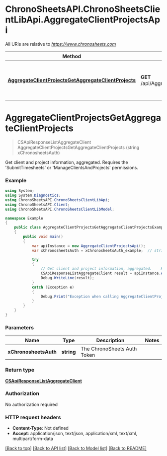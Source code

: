 # ChronoSheetsAPI.ChronoSheetsClientLibApi.AggregateClientProjectsApi

All URIs are relative to *https://www.chronosheets.com*

Method | HTTP request | Description
------------- | ------------- | -------------
[**AggregateClientProjectsGetAggregateClientProjects**](AggregateClientProjectsApi.md#aggregateclientprojectsgetaggregateclientprojects) | **GET** /api/AggregateClientProjects/GetAggregateClientProjects | Get client and project information, aggregated.    Requires the &#39;SubmitTimesheets&#39; or &#39;ManageClientsAndProjects&#39; permissions.


<a name="aggregateclientprojectsgetaggregateclientprojects"></a>
# **AggregateClientProjectsGetAggregateClientProjects**
> CSApiResponseListAggregateClient AggregateClientProjectsGetAggregateClientProjects (string xChronosheetsAuth)

Get client and project information, aggregated.    Requires the 'SubmitTimesheets' or 'ManageClientsAndProjects' permissions.

### Example
```csharp
using System;
using System.Diagnostics;
using ChronoSheetsAPI.ChronoSheetsClientLibApi;
using ChronoSheetsAPI.Client;
using ChronoSheetsAPI.ChronoSheetsClientLibModel;

namespace Example
{
    public class AggregateClientProjectsGetAggregateClientProjectsExample
    {
        public void main()
        {
            var apiInstance = new AggregateClientProjectsApi();
            var xChronosheetsAuth = xChronosheetsAuth_example;  // string | The ChronoSheets Auth Token

            try
            {
                // Get client and project information, aggregated.    Requires the 'SubmitTimesheets' or 'ManageClientsAndProjects' permissions.
                CSApiResponseListAggregateClient result = apiInstance.AggregateClientProjectsGetAggregateClientProjects(xChronosheetsAuth);
                Debug.WriteLine(result);
            }
            catch (Exception e)
            {
                Debug.Print("Exception when calling AggregateClientProjectsApi.AggregateClientProjectsGetAggregateClientProjects: " + e.Message );
            }
        }
    }
}
```

### Parameters

Name | Type | Description  | Notes
------------- | ------------- | ------------- | -------------
 **xChronosheetsAuth** | **string**| The ChronoSheets Auth Token | 

### Return type

[**CSApiResponseListAggregateClient**](CSApiResponseListAggregateClient.md)

### Authorization

No authorization required

### HTTP request headers

 - **Content-Type**: Not defined
 - **Accept**: application/json, text/json, application/xml, text/xml, multipart/form-data

[[Back to top]](#) [[Back to API list]](../README.md#documentation-for-api-endpoints) [[Back to Model list]](../README.md#documentation-for-models) [[Back to README]](../README.md)

